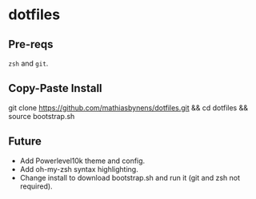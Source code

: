 # dotfiles

## Pre-reqs

`zsh` and `git`.

## Copy-Paste Install

git clone https://github.com/mathiasbynens/dotfiles.git && cd dotfiles && source bootstrap.sh

## Future

- Add Powerlevel10k theme and config.
- Add oh-my-zsh syntax highlighting.
- Change install to download bootstrap.sh and run it (git and zsh not required).
